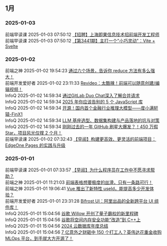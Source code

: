 ## 1月  
### 2025-01-03  
前端早读课 2025-01-03 07:50:12 [【招聘】上海即果信息技术招前端开发工程师](http://mp.weixin.qq.com/s?__biz=MjM5MTA1MjAxMQ==&mid=2651275034&idx=2&sn=7fbf47872d2c308608cf3038081c1f6c&chksm=bd48e69e8a3f6f888b805594fe6dfe2923061ae61c3451b31706bc92e6222cdcc7a0648c6a9c#rd)  
前端早读课 2025-01-03 07:50:12 [【第3441期】主打一个"小巧灵动"：Vite + Svelte](http://mp.weixin.qq.com/s?__biz=MjM5MTA1MjAxMQ==&mid=2651275034&idx=1&sn=01a6747455cd3684ee1e40f447abaf3e&chksm=bd48e69e8a3f6f883e1c4a5df53b4409dc97ef119c8ad9e59ba748b031671b98d1c4c2a4bdaa#rd)  
### 2025-01-02  
前端之神 2025-01-02 19:54:23 [通过六个场景，告诉你 reduce 方法有多么强大！](http://mp.weixin.qq.com/s?__biz=Mzg2NjY2NTcyNg==&mid=2247501976&idx=1&sn=60d47924d6003046fc50a343b65cc9f9&chksm=ce45dd09f932541fcb1f3272f5960bfe0f67d0154a6fab5234412b016a27107cf5269e7ea141#rd)  
前端开发爱好者 2025-01-02 23:11:33 [Revideo：太酷辣！前端可以随意创建/编辑视频！](http://mp.weixin.qq.com/s?__biz=MzUzNTk3MjE2Ng==&mid=2247515828&idx=1&sn=2b9b85705ea517d8f4679bbedf87e431&chksm=faffae9dcd88278b5a3e6516a2ac305b8a0ffba2007e10c4d538cc18b49d8926290edc0b316c#rd)  
InfoQ 2025-01-02 14:59:34 [通过GitLab Duo Chat深入了解合并请求](http://mp.weixin.qq.com/s?__biz=MjM5MDE0Mjc4MA==&mid=2651230712&idx=5&sn=4d142115535eaa2ff6b05a17568d286a&chksm=bdbb69ab8acce0bd10ce69d8cd39cd3971f4eeae7a55c91f2c497a3c52f0b69283ebcb4554b2#rd)  
InfoQ 2025-01-02 14:59:34 [2025 年你应该告别的 5 个 JavaScript 库](http://mp.weixin.qq.com/s?__biz=MjM5MDE0Mjc4MA==&mid=2651230712&idx=4&sn=08788b61c01b380f6517c45c542ddd65&chksm=bdbb69ab8acce0bdcc6c8f311fe1559b47c8bcf9f84405141fd934793ba636eb0c117e5c72f5#rd)  
InfoQ 2025-01-02 14:59:34 [开源！国内首个金融行业推理大模型——度小满轩辕-FinX1](http://mp.weixin.qq.com/s?__biz=MjM5MDE0Mjc4MA==&mid=2651230712&idx=3&sn=407b04bbdc7c376cc4788d30616d1f34&chksm=bdbb69ab8acce0bd1af3c531f8599c5f4db4f6ef5edf054392b996af4a9c4a3539a441f6fabe#rd)  
InfoQ 2025-01-02 14:59:34 [LLM 基座选型、数据集构建与产品落地的坑与对策](http://mp.weixin.qq.com/s?__biz=MjM5MDE0Mjc4MA==&mid=2651230712&idx=2&sn=f2f9434f798f83d743f585bc1f8bfee0&chksm=bdbb69ab8acce0bd148eae25c0f11695b5bb403dd596f6453e60f4bd6a5ce0757fa090041589#rd)  
InfoQ 2025-01-02 14:59:34 [刚刚过去的一年 GitHub 刷星大爆发？！450 万假 Star，项目风光仅撑 2 个月！](http://mp.weixin.qq.com/s?__biz=MjM5MDE0Mjc4MA==&mid=2651230712&idx=1&sn=2a5c0b69340d81f68974f24b0b990620&chksm=bdbb69ab8acce0bd4491b6db8e81e051e402b906f1176c7bb0638a09c8edb5f80dcafd3618b8#rd)  
前端早读课 2025-01-02 07:32:43 [【早阅】构建更高效、更灵活的前端项目：EdgeOne Pages 的实践与升级](http://mp.weixin.qq.com/s?__biz=MjM5MTA1MjAxMQ==&mid=2651275026&idx=1&sn=809be4e03eafb8c5ed5043f9a093e7fb&chksm=bd48e6968a3f6f8088d611ec1bc757e23a87c658e09d12a61b5076473ddd3c47db0fa6ef956a#rd)  
### 2025-01-01  
前端早读课 2025-01-01 07:33:57 [【早阅】为什么程序员在工作中不愿寻求帮助？](http://mp.weixin.qq.com/s?__biz=MjM5MTA1MjAxMQ==&mid=2651275021&idx=1&sn=06793553f452da0a7994a94dfb2ed119&chksm=bd48e6898a3f6f9fb68b3677a12f67d2fcf5d1a2dad1e79dd51cfb3aca714457fcb1e387ed63#rd)  
前端之神 2025-01-01 11:21:03 [前端表格想要极度的丝滑，只有一条路可行！](http://mp.weixin.qq.com/s?__biz=Mzg2NjY2NTcyNg==&mid=2247501907&idx=1&sn=dc941af9716c9d64bb092e906c09b78d&chksm=ce45ddc2f93254d40abd55e1b5e1338eece37811d46b92f7fe0cba81be62655f290aa69cd26c#rd)  
前端之神 2025-01-01 19:06:41 [Vue 推出了新特性 useId，能提高多少开发体验？](http://mp.weixin.qq.com/s?__biz=Mzg2NjY2NTcyNg==&mid=2247501950&idx=1&sn=3353435540b4ae19f66fd9ce5b30888b&chksm=ce45ddeff93254f9a42a2f1222390b1f31fc7165ad7c6eadbcfa699b94994562643fb05dcff5#rd)  
前端开发爱好者 2025-01-01 23:31:28 [Bifrost UI：阿里出品的全新跨平台 UI 组件库！](http://mp.weixin.qq.com/s?__biz=MzUzNTk3MjE2Ng==&mid=2247515794&idx=1&sn=f47ac922fbc4e2898d39595c989eea91&chksm=faffaebbcd8827adc026e626067e25d7fb0f50ffbbd1c57abf2f504764739a61f03e5f8cf0c7#rd)  
InfoQ 2025-01-01 15:04:56 [谷歌 Willow 开创了量子霸权的新里程碑](http://mp.weixin.qq.com/s?__biz=MjM5MDE0Mjc4MA==&mid=2651230621&idx=4&sn=7b609d71ec7b62eb9e41b776453488a3&chksm=bdbb69ce8acce0d89f3d313c6e080847f3d9d8bd2a9d08768b176ec6a4f95798e704c7afd46f#rd)  
InfoQ 2025-01-01 15:04:56 [谷歌将空间内存安全功能“改造”到 C++上](http://mp.weixin.qq.com/s?__biz=MjM5MDE0Mjc4MA==&mid=2651230621&idx=3&sn=306df185d2c5dabe4a5c5dac3ab18c9a&chksm=bdbb69ce8acce0d80164151cd712319dba9656c182812ed3379fb17010c0b6c3081bf541ba65#rd)  
InfoQ 2025-01-01 15:04:56 [2024 云数据库年度总结](http://mp.weixin.qq.com/s?__biz=MjM5MDE0Mjc4MA==&mid=2651230621&idx=2&sn=6b67def49ea96d40538a4dfd4267ce90&chksm=bdbb69ce8acce0d81da7c520396a6cfcdbcb335078aa5c2e81ea5c3560e222b592eefb43f65b#rd)  
InfoQ 2025-01-01 15:04:56 [7 亿意外之财砸中 150 个打工人？英伟达花重金收购 MLOps 平台，到手就大方开源了！](http://mp.weixin.qq.com/s?__biz=MjM5MDE0Mjc4MA==&mid=2651230621&idx=1&sn=1f1a29301b3285237a67f2709d4c4c5e&chksm=bdbb69ce8acce0d8bf2d13fc95d9873a98d6a06a1eb8aaefcc8e03519be8883c191625dbfe7f#rd)  
